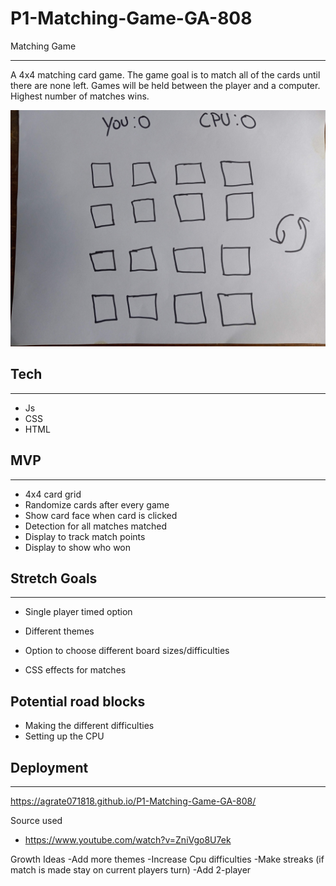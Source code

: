# P1-Matching-Game-GA-808
 Matching Game
 ___

A 4x4 matching card game. The game goal is to match all of the cards until there are none left. Games will be held between the player and a computer. Highest number of matches wins.

![Wireframe](./Wireframe-matching-game.jpg)

## Tech
___
- Js
- CSS
- HTML

## MVP
___
- 4x4 card grid
- Randomize cards after every game
- Show card face when card is clicked 
- Detection for all matches matched
- Display to track match points
- Display to show who won

## Stretch Goals
___
- Single player timed option
- Different themes
- Option to choose different board sizes/difficulties

- CSS effects for matches

## Potential road blocks

- Making the different difficulties
- Setting up the CPU

##  Deployment
____

https://agrate071818.github.io/P1-Matching-Game-GA-808/

Source used
- https://www.youtube.com/watch?v=ZniVgo8U7ek

Growth Ideas
-Add more themes
-Increase Cpu difficulties
-Make streaks (if match is made stay on current players turn)
-Add 2-player

















